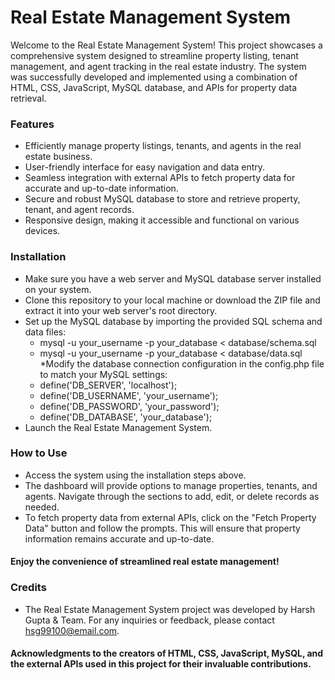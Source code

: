 # Real Estate Management System

Welcome to the Real Estate Management System! 
This project showcases a comprehensive system designed to streamline property listing, tenant management, and agent tracking in the real estate industry. 
The system was successfully developed and implemented using a combination of HTML, CSS, JavaScript, MySQL database, and APIs for property data retrieval.

### Features
* Efficiently manage property listings, tenants, and agents in the real estate business.
* User-friendly interface for easy navigation and data entry.
* Seamless integration with external APIs to fetch property data for accurate and up-to-date information.
* Secure and robust MySQL database to store and retrieve property, tenant, and agent records.
* Responsive design, making it accessible and functional on various devices.
  
### Installation
* Make sure you have a web server and MySQL database server installed on your system.
* Clone this repository to your local machine or download the ZIP file and extract it into your web server's root directory.
* Set up the MySQL database by importing the provided SQL schema and data files:
  * mysql -u your_username -p your_database < database/schema.sql
  * mysql -u your_username -p your_database < database/data.sql
*Modify the database connection configuration in the config.php file to match your MySQL settings:
  * define('DB_SERVER', 'localhost');
  * define('DB_USERNAME', 'your_username');
  * define('DB_PASSWORD', 'your_password');
  * define('DB_DATABASE', 'your_database');
* Launch the Real Estate Management System.

### How to Use
* Access the system using the installation steps above.
* The dashboard will provide options to manage properties, tenants, and agents. Navigate through the sections to add, edit, or delete records as needed.
* To fetch property data from external APIs, click on the "Fetch Property Data" button and follow the prompts.
  This will ensure that property information remains accurate and up-to-date.

#### Enjoy the convenience of streamlined real estate management!

### Credits
* The Real Estate Management System project was developed by Harsh Gupta & Team. For any inquiries or feedback, please contact hsg99100@email.com.

#### Acknowledgments to the creators of HTML, CSS, JavaScript, MySQL, and the external APIs used in this project for their invaluable contributions.
